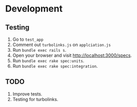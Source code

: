 # Development

## Testing

1. Go to `test_app`
1. Comment out `turbolinks.js` on `applciation.js`
1. Run `bundle exec rails s`.
1. Open your browser and visit [http://localhost:3000/specs](http://localhost:3000/specs).
1. Run `bundle exec rake spec:units`.
1. Run `bundle exec rake spec:integration`.

## TODO

1. Improve tests.
1. Testing for turbolinks.
